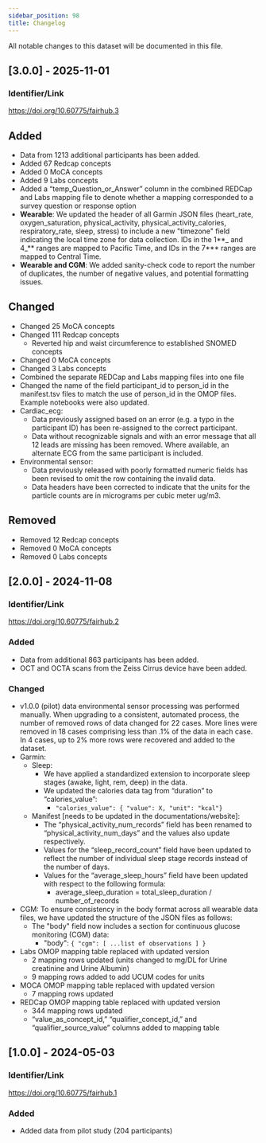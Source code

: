 ```yaml
---
sidebar_position: 98
title: Changelog
---
```


All notable changes to this dataset will be documented in this file.

## [3.0.0] - 2025-11-01

### Identifier/Link

https://doi.org/10.60775/fairhub.3

## Added

- Data from 1213 additional participants has been added.
- Added 67 Redcap concepts
- Added 0 MoCA concepts
- Added 9 Labs concepts
- Added a “temp_Question_or_Answer” column in the combined REDCap and Labs mapping file to denote whether a mapping corresponded to a survey question or response option
- **Wearable**: We updated the header of all Garmin JSON files (heart_rate, oxygen_saturation, physical_activity, physical_activity_calories, respiratory_rate, sleep, stress) to include a new "timezone" field indicating the local time zone for data collection. IDs in the 1**_ and 4_** ranges are mapped to Pacific Time, and IDs in the 7\*\*\* ranges are mapped to Central Time.
- **Wearable and CGM**: We added sanity-check code to report the number of duplicates, the number of negative values, and potential formatting issues.

## Changed

- Changed 25 MoCA concepts
- Changed 111 Redcap concepts
  - Reverted hip and waist circumference to established SNOMED concepts
- Changed 0 MoCA concepts
- Changed 3 Labs concepts
- Combined the separate REDCap and Labs mapping files into one file
- Changed the name of the field participant_id to person_id in the manifest.tsv files to match the use of person_id in the OMOP files. Example notebooks were also updated.
- Cardiac_ecg:
  - Data previously assigned based on an error (e.g. a typo in the participant ID) has been re-assigned to the correct participant.
  - Data without recognizable signals and with an error message that all 12 leads are missing has been removed. Where available, an alternate ECG from the same participant is included.
- Environmental sensor:
  - Data previously released with poorly formatted numeric fields has been revised to omit the row containing the invalid data.
  - Data headers have been corrected to indicate that the units for the particle counts are in micrograms per cubic meter ug/m3.

## Removed

- Removed 12 Redcap concepts
- Removed 0 MoCA concepts
- Removed 0 Labs concepts

## [2.0.0] - 2024-11-08

### Identifier/Link

https://doi.org/10.60775/fairhub.2

### Added

- Data from additional 863 participants has been added.
- OCT and OCTA scans from the Zeiss Cirrus device have been added.

### Changed

- v1.0.0 (pilot) data environmental sensor processing was performed manually. When upgrading to a consistent, automated process, the number of removed rows of data changed for 22 cases. More lines were removed in 18 cases comprising less than .1% of the data in each case. In 4 cases, up to 2% more rows were recovered and added to the dataset.
- Garmin:
  - Sleep:
    - We have applied a standardized extension to incorporate sleep stages (awake, light, rem, deep) in the data.
    - We updated the calories data tag from “duration” to “calories_value”:
      - `"calories_value": { "value": X, "unit": "kcal"}`
  - Manifest [needs to be updated in the documentations/website]:
    - The “physical_activity_num_records” field has been renamed to “physical_activity_num_days” and the values also update respectively.
    - Values for the “sleep_record_count” field have been updated to reflect the number of individual sleep stage records instead of the number of days.
    - Values for the “average_sleep_hours” field have been updated with respect to the following formula:
      - average_sleep_duration = total_sleep_duration / number_of_records
- CGM: To ensure consistency in the body format across all wearable data files, we have updated the structure of the JSON files as follows:
  - The "body" field now includes a section for continuous glucose monitoring (CGM) data:
    - "body": `{ "cgm": [ ...list of observations ] }`
- Labs OMOP mapping table replaced with updated version
  - 2 mapping rows updated (units changed to mg/DL for Urine creatinine and Urine Albumin)
  - 9 mapping rows added to add UCUM codes for units
- MOCA OMOP mapping table replaced with updated version
  - 7 mapping rows updated
- REDCap OMOP mapping table replaced with updated version
  - 344 mapping rows updated
  - “value_as_concept_id,” “qualifier_concept_id,” and “qualifier_source_value” columns added to mapping table

## [1.0.0] - 2024-05-03

### Identifier/Link

https://doi.org/10.60775/fairhub.1

### Added

- Added data from pilot study (204 participants)
